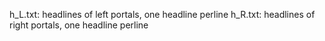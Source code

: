 h_L.txt: headlines of left portals, one headline perline
h_R.txt: headlines of right portals, one headline perline
